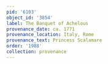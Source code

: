 ```yaml
---
pid: '6103'
object_id: '3854'
label: The Banquet of Achelous
provenance_date: ca. 1771
provenance_location: Italy, Rome
provenance_text: Princess Scalamare
order: '1988'
collection: provenance
---
```


